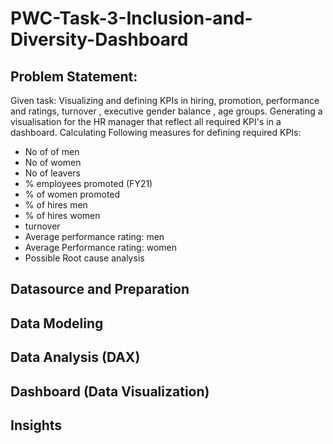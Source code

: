 # PWC-Task-3-Inclusion-and-Diversity-Dashboard
## Problem Statement:
Given task:
Visualizing and defining KPIs in hiring, promotion, performance and ratings, turnover , executive gender balance , age groups.
Generating a visualisation for the HR manager that reflect all required KPI's in a dashboard.
Calculating Following measures for defining required KPIs:
- No of of men
- No of women
- No of leavers
- % employees promoted (FY21)
- % of women promoted
- % of hires men
- % of hires women
- turnover 
- Average performance rating: men
- Average Performance rating: women
- Possible Root cause analysis

## Datasource and Preparation
## Data Modeling
## Data Analysis (DAX)
## Dashboard (Data Visualization)
## Insights
